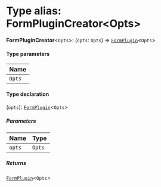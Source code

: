 # Type alias: FormPluginCreator\<Opts>

**FormPluginCreator**<`Opts`>: (`opts`: `Opts`) => [`FormPlugin`](/auto-docs/fixed-layout-editor/classes/FormPlugin.md)<`Opts`>

#### Type parameters

| Name |
| :------ |
| `Opts` |

#### Type declaration

(`opts`): [`FormPlugin`](/auto-docs/fixed-layout-editor/classes/FormPlugin.md)<`Opts`>

##### Parameters

| Name | Type |
| :------ | :------ |
| `opts` | `Opts` |

##### Returns

[`FormPlugin`](/auto-docs/fixed-layout-editor/classes/FormPlugin.md)<`Opts`>
